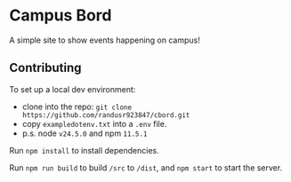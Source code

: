 # Campus Bord

A simple site to show events happening on campus!

## Contributing

To set up a local dev environment:
- clone into the repo: `git clone https://github.com/randusr923847/cbord.git`
- copy `exampledotenv.txt` into a `.env` file.
- p.s. node `v24.5.0` and npm `11.5.1`

Run `npm install` to install dependencies.

Run `npm run build` to build `/src` to `/dist`, and `npm start` to start the server.
